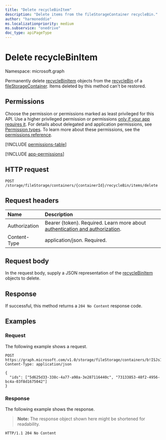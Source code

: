 ```yaml
---
title: "Delete recycleBinItem"
description: "Delete items from the fileStorageContainer recycleBin."
author: "harmoneddie"
ms.localizationpriority: medium
ms.subservice: "onedrive"
doc_type: apiPageType
---
```


# Delete recycleBinItem

Namespace: microsoft.graph

Permanently delete [recycleBinItem](../resources/recyclebinitem.md) objects from the [recycleBin](../resources/recyclebin.md) of a [fileStorageContainer](../resources/filestoragecontainer.md). Items deleted by this method can't be restored. 

## Permissions

Choose the permission or permissions marked as least privileged for this API. Use a higher privileged permission or permissions [only if your app requires it](/graph/permissions-overview#best-practices-for-using-microsoft-graph-permissions). For details about delegated and application permissions, see [Permission types](/graph/permissions-overview#permission-types). To learn more about these permissions, see the [permissions reference](/graph/permissions-reference).

<!-- {
  "blockType": "permissions",
  "name": "filestoragecontainer-delete-recyclebin-items-permissions"
}
-->
[!INCLUDE [permissions-table](../includes/permissions/filestoragecontainer-delete-recyclebinitem-permissions.md)]

[!INCLUDE [app-permissions](../includes/sharepoint-embedded-app-permissions.md)]

## HTTP request

<!-- {
  "blockType": "ignored"
}
-->
``` http
POST /storage/fileStorage/containers/{containerId}/recycleBin/items/delete
```

## Request headers

|Name|Description|
|:---|:---|
|Authorization|Bearer {token}. Required. Learn more about [authentication and authorization](/graph/auth/auth-concepts).|
|Content-Type|application/json. Required.|

## Request body

In the request body, supply a JSON representation of the [recycleBinItem](../resources/recyclebinitem.md) objects to delete. 


## Response

If successful, this method returns a `204 No Content` response code.

## Examples

### Request

The following example shows a request.

<!-- {
  "blockType": "request",
  "name": "delete_filestoragecontainer_recyclebin_items",
  "@odata.type": "Collection(microsoft.graph.recyclebinitem)"
}
-->
``` http
POST https://graph.microsoft.com/v1.0/storage/fileStorage/containers/b!ISJs1WRro0y0EWgkUYcktDa0mE8zSlFEqFzqRn70Zwp1CEtDEBZgQICPkRbil_5Z/recycleBin/items/delete
Content-Type: application/json

{
  "ids": ["5d625d33-338c-4a77-a98a-3e287116440c", "73133853-48f2-4956-bc4a-03f8d1675042"]
}
```
### Response

The following example shows the response.
>**Note:** The response object shown here might be shortened for readability.
<!-- {
  "blockType": "response",
  "truncated": true
}
-->
``` http
HTTP/1.1 204 No Content
```

